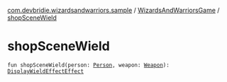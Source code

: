 [com.devbridie.wizardsandwarriors.sample](../index.md) / [WizardsAndWarriorsGame](index.md) / [shopSceneWield](.)

# shopSceneWield

`fun shopSceneWield(person: `[`Person`](../../com.devbridie.wizardsandwarriors.sample.models/-person/index.md)`, weapon: `[`Weapon`](../../com.devbridie.wizardsandwarriors.sample.models/-weapon/index.md)`): `[`DisplayWieldEffectEffect`](../../com.devbridie.wizardsandwarriors.sample.demo/-display-wield-effect-effect/index.md)